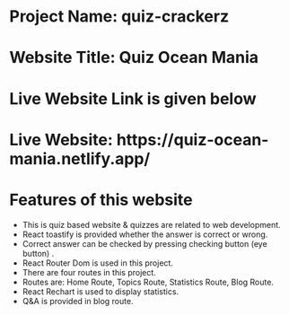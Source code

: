 
<h1> Project Name: quiz-crackerz </h1>

<h1> Website Title:  Quiz Ocean Mania  </h1>


# Live Website Link is given below #
<h1> Live Website: https://quiz-ocean-mania.netlify.app/  </h1>

 
# Features of this website #

<ul> 

<li> This is quiz based website & quizzes are related to web development. </li>
<li> React toastify is provided whether the answer is correct or wrong. </li>
<li> Correct answer can be checked by pressing checking button (eye button) .</li>
<li> React Router Dom is used in this project. </li>
<li> There are four routes in this project.  </li>
 <li> Routes are: Home Route, Topics Route, Statistics Route, Blog Route.  </li>
<li> React Rechart is used to display statistics. </li>
<li> Q&A is provided in blog route. </li>





</ul>
